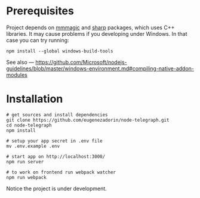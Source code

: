 # Prerequisites

Project depends on [mmmagic](https://github.com/mscdex/mmmagic) and [sharp](https://github.com/lovell/sharp) packages, which uses C++ libraries. It may cause problems if you developing under Windows. In that case you can try running:

    npm install --global windows-build-tools

See also — https://github.com/Microsoft/nodejs-guidelines/blob/master/windows-environment.md#compiling-native-addon-modules

# Installation

    # get sources and install dependencies
    git clone https://github.com/eugenezadorin/node-telegraph.git
    cd node-telegraph
    npm install

    # setup your app secret in .env file
    mv .env.example .env

    # start app on http://localhost:3000/
    npm run server

    # to work on frontend run webpack watcher
    npm run webpack

Notice the project is under development.